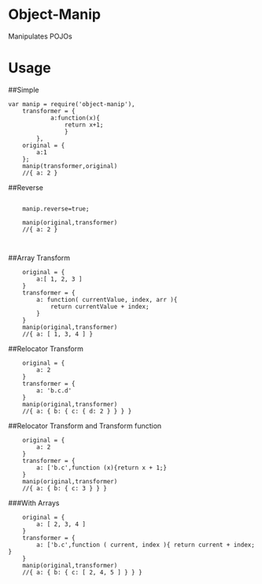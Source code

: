 Object-Manip
============

Manipulates POJOs

Usage
=======

##Simple

````JS
var manip = require('object-manip'),
	transformer = {
			a:function(x){
				return x+1;
				}
		},
	original = {
		a:1
	};
	manip(transformer,original)
	//{ a: 2 }

````

##Reverse

````JS

	manip.reverse=true;

	manip(original,transformer)
	//{ a: 2 }

	
````

##Array Transform

````JS
	original = {
		a:[ 1, 2, 3 ]
	}
	transformer = {
		a: function( currentValue, index, arr ){
			return currentValue + index;
		}
	}
	manip(original,transformer)
	//{ a: [ 1, 3, 4 ] }

````

##Relocator Transform

````JS
	original = {
		a: 2
	}
	transformer = {
		a: 'b.c.d'
	}
	manip(original,transformer)
	//{ a: { b: { c: { d: 2 } } } }

````

##Relocator Transform and Transform function

````JS
	original = {
		a: 2
	}
	transformer = {
		a: ['b.c',function (x){return x + 1;}
	}
	manip(original,transformer)
	//{ a: { b: { c: 3 } } }
````

###With Arrays

````JS
	original = {
		a: [ 2, 3, 4 ]
	}
	transformer = {
		a: ['b.c',function ( current, index ){ return current + index; }
	}
	manip(original,transformer)
	//{ a: { b: { c: [ 2, 4, 5 ] } } }

````